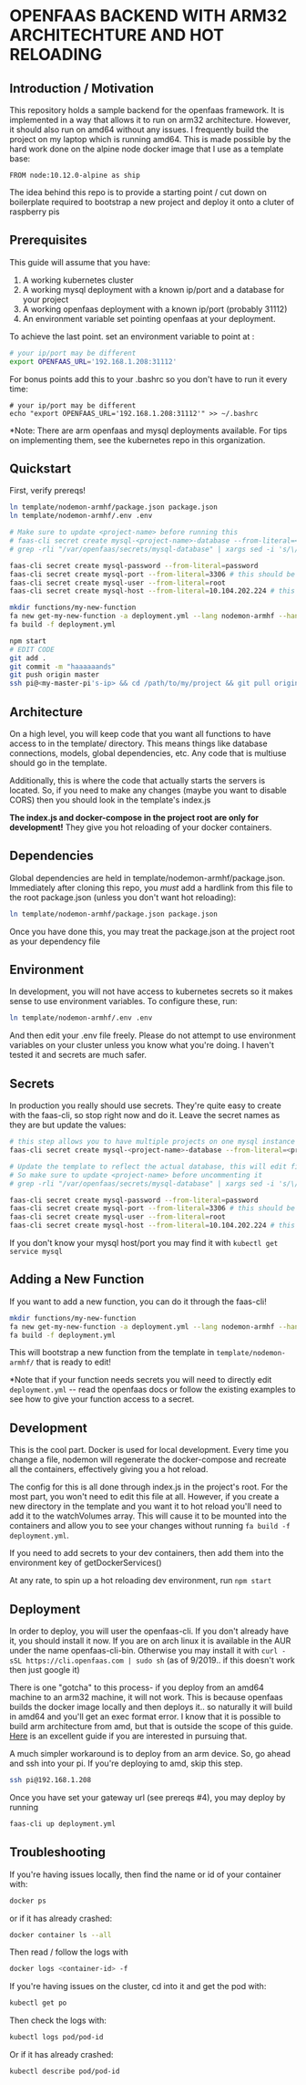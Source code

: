 # OPENFAAS BACKEND WITH ARM32 ARCHITECHTURE AND HOT RELOADING

## Introduction / Motivation

This repository holds a sample backend for the openfaas framework. It is
implemented in a way that allows it to run on arm32 architecture. However, it
should also run on amd64 without any issues. I frequently build the project on
my laptop which is running amd64. This is made possible by the hard work done
on the alpine node docker image that I use as a template base:
```
FROM node:10.12.0-alpine as ship
```

The idea behind this repo is to provide a starting point / cut down on
boilerplate required to bootstrap a new project and deploy it onto a cluter of
raspberry pis

## Prerequisites

This guide will assume that you have:

1. A working kubernetes cluster
1. A working mysql deployment with a known ip/port and a database for your project
1. A working openfaas deployment with a known ip/port (probably 31112)
1. An environment variable set pointing openfaas at your deployment. 

To achieve the last point. set an environment variable to point at
<cluster-master-ip>:<openfaas-port>
```bash
# your ip/port may be different
export OPENFAAS_URL='192.168.1.208:31112'
```
For bonus points add this to your .bashrc so you don't have to run it every time:
```
# your ip/port may be different
echo "export OPENFAAS_URL='192.168.1.208:31112'" >> ~/.bashrc
```
*Note: There are arm openfaas and mysql deployments available. For tips on
implementing them, see the kubernetes repo in this organization.

## Quickstart

First, verify prereqs!

```bash
ln template/nodemon-armhf/package.json package.json
ln template/nodemon-armhf/.env .env

# Make sure to update <project-name> before running this
# faas-cli secret create mysql-<project-name>-database --from-literal=<project-name>-database
# grep -rli "/var/openfaas/secrets/mysql-database" | xargs sed -i 's/\/var\/openfaas\/secrets\/mysql-database/\/var\/openfaas\/secrets\/mysql-<project-name>-database/g'

faas-cli secret create mysql-password --from-literal=password
faas-cli secret create mysql-port --from-literal=3306 # this should be the cluster-port of your mysql service
faas-cli secret create mysql-user --from-literal=root
faas-cli secret create mysql-host --from-literal=10.104.202.224 # this should be the cluster-ip of your mysql service

mkdir functions/my-new-function
fa new get-my-new-function -a deployment.yml --lang nodemon-armhf --handler functions/my-new-function/get-my-new-function
fa build -f deployment.yml

npm start
# EDIT CODE
git add .
git commit -m "haaaaaands"
git push origin master
ssh pi@<my-master-pi's-ip> && cd /path/to/my/project && git pull origin master && fa build -f deployment.yml
```

## Architecture

On a high level, you will keep code that you want all functions to have access
to in the template/ directory. This means things like database connections,
models, global dependencies, etc. Any code that is multiuse should go in the
template.

Additionally, this is where the code that actually starts the servers is
located. So, if you need to make any changes (maybe you want to disable CORS)
then you should look in the template's index.js

**The index.js and docker-compose in the project root are only for development!**
They give you hot reloading of your docker containers.

## Dependencies

Global dependencies are held in template/nodemon-armhf/package.json.
Immediately after cloning this repo, you *must* add a hardlink from this file
to the root package.json (unless you don't want hot reloading):
```bash
ln template/nodemon-armhf/package.json package.json
```
Once you have done this, you may treat the package.json at the project root as
your dependency file

## Environment 

In development, you will not have access to kubernetes secrets so it makes
sense to use environment variables. To configure these, run:
```bash
ln template/nodemon-armhf/.env .env
```
And then edit your .env file freely. Please do not attempt to use environment
variables on your cluster unless you know what you're doing. I haven't tested
it and secrets are much safer.

## Secrets

In production you really should use secrets. They're quite easy to create with
the faas-cli, so stop right now and do it. Leave the secret names as they are
but update the values:
```bash
# this step allows you to have multiple projects on one mysql instance
faas-cli secret create mysql-<project-name>-database --from-literal=<project-name>-database

# Update the template to reflect the actual database, this will edit files 
# So make sure to update <project-name> before uncommenting it
# grep -rli "/var/openfaas/secrets/mysql-database" | xargs sed -i 's/\/var\/openfaas\/secrets\/mysql-database/\/var\/openfaas\/secrets\/mysql-<project-name>-database/g'

faas-cli secret create mysql-password --from-literal=password
faas-cli secret create mysql-port --from-literal=3306 # this should be the cluster-port of your mysql service
faas-cli secret create mysql-user --from-literal=root
faas-cli secret create mysql-host --from-literal=10.104.202.224 # this should be the cluster-ip of your mysql service
```
If you don't know your mysql host/port you may find it with `kubectl get
service mysql`


## Adding a New Function

If you want to add a new function, you can do it through the faas-cli! 

```bash
mkdir functions/my-new-function
fa new get-my-new-function -a deployment.yml --lang nodemon-armhf --handler functions/my-new-function/get-my-new-function
fa build -f deployment.yml
```

This will bootstrap a new function from the template in `template/nodemon-armhf/` that is ready to edit!

*Note that if your function needs secrets you will need to directly edit
`deployment.yml` -- read the openfaas docs or follow the existing examples to
see how to give your function access to a secret.

## Development

This is the cool part. Docker is used for local development. Every time you
change a file, nodemon will regenerate the docker-compose and recreate all the
containers, effectively giving you a hot reload.

The config for this is all done through index.js in the project's root. For the
most part, you won't need to edit this file at all. However, if you create a
new directory in the template and you want it to hot reload you'll need to add
it to the watchVolumes array. This will cause it to be mounted into the
containers and allow you to see your changes without running `fa build -f
deployment.yml`. 

If you need to add secrets to your dev containers, then add them into the
environment key of getDockerServices()

At any rate, to spin up a hot reloading dev environment, run `npm start`

## Deployment

In order to deploy, you will user the openfaas-cli. If you don't already have
it, you should install it now. If you are on arch linux it is available in the
AUR under the name openfaas-cli-bin. Otherwise you may install it with `curl
-sSL https://cli.openfaas.com | sudo sh` (as of 9/2019.. if this doesn't work
then just google it)

There is one "gotcha" to this process- if you deploy from an amd64 machine to
an arm32 machine, it will not work. This is because openfaas builds the docker
image locally and then deploys it.. so naturally it will build in amd64 and
you'll get an exec format error. I know that it is possible to build arm
architecture from amd, but that is outside the scope of this guide.
[Here](https://www.balena.io/blog/building-arm-containers-on-any-x86-machine-even-dockerhub/)
is an excellent guide if you are interested in pursuing that.

A much simpler workaround is to deploy from an arm device. So, go ahead and ssh
into your pi. If you're deploying to amd, skip this step.
```bash
ssh pi@192.168.1.208
```
Once you have set your gateway url (see prereqs #4), you may deploy by running
``` bash
faas-cli up deployment.yml
```

## Troubleshooting

If you're having issues locally, then find the name or id of your container with:
```bash
docker ps
```
or if it has already crashed:
```bash
docker container ls --all
```
Then read / follow the logs with
```bash
docker logs <container-id> -f
```
If you're having issues on the cluster, cd into it and get the pod with:
```bash
kubectl get po
```
Then check the logs with:
```bash
kubectl logs pod/pod-id
```
Or if it has already crashed:
```bash
kubectl describe pod/pod-id
```
